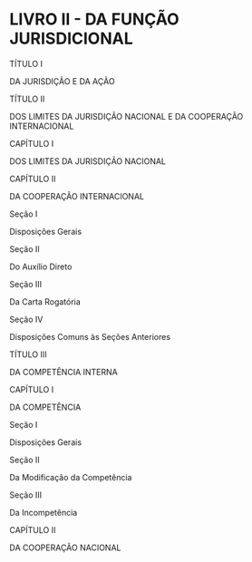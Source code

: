 # LIVRO II - DA FUNÇÃO JURISDICIONAL

TÍTULO I

DA JURISDIÇÃO E DA AÇÃO

TÍTULO II

DOS LIMITES DA JURISDIÇÃO NACIONAL E DA COOPERAÇÃO INTERNACIONAL

CAPÍTULO I

DOS LIMITES DA JURISDIÇÃO NACIONAL

CAPÍTULO II

DA COOPERAÇÃO INTERNACIONAL

Seção I

Disposições Gerais

Seção II

Do Auxílio Direto

Seção III

Da Carta Rogatória

Seção IV

Disposições Comuns às Seções Anteriores

TÍTULO III

DA COMPETÊNCIA INTERNA

CAPÍTULO I

DA COMPETÊNCIA

Seção I

Disposições Gerais

Seção II

Da Modificação da Competência

Seção III

Da Incompetência

CAPÍTULO II

DA COOPERAÇÃO NACIONAL
